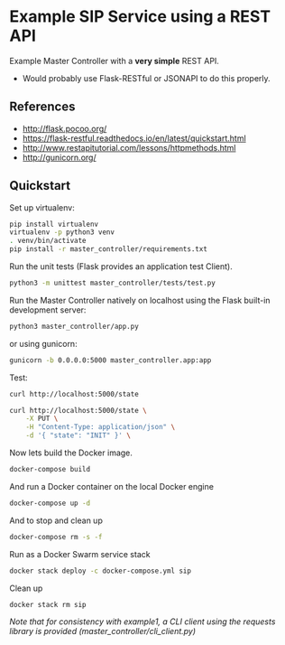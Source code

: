 # Example SIP Service using a REST API

Example Master Controller with a **very simple** REST API.

- Would probably use Flask-RESTful or JSONAPI to do this properly.

## References

- <http://flask.pocoo.org/>
- <https://flask-restful.readthedocs.io/en/latest/quickstart.html>
- <http://www.restapitutorial.com/lessons/httpmethods.html>
- <http://gunicorn.org/>

## Quickstart

Set up virtualenv:

```bash
pip install virtualenv
virtualenv -p python3 venv
. venv/bin/activate
pip install -r master_controller/requirements.txt
```

Run the unit tests (Flask provides an application test Client).

```bash
python3 -m unittest master_controller/tests/test.py
```

Run the Master Controller natively on localhost using the Flask built-in
development server:

```bash
python3 master_controller/app.py
```

or using gunicorn:

```bash
gunicorn -b 0.0.0.0:5000 master_controller.app:app
```

Test:

```bash
curl http://localhost:5000/state
```

```bash
curl http://localhost:5000/state \
    -X PUT \
    -H "Content-Type: application/json" \
    -d '{ "state": "INIT" }' \
```

Now lets build the Docker image.

```bash
docker-compose build
```

And run a Docker container on the local Docker engine

```bash
docker-compose up -d
```

And to stop and clean up

```bash
docker-compose rm -s -f
```

Run as a Docker Swarm service stack

```bash
docker stack deploy -c docker-compose.yml sip
```

Clean up

```bash
docker stack rm sip
```

*Note that for consistency with example1, a CLI client using the requests
library is provided (master_controller/cli_client.py)*
